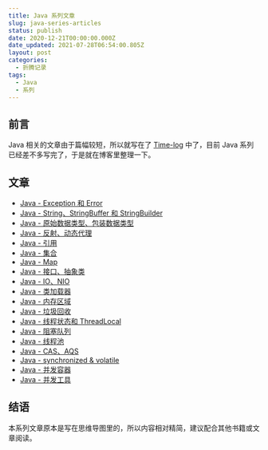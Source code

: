 ```yaml
---
title: Java 系列文章
slug: java-series-articles
status: publish
date: 2020-12-21T00:00:00.000Z
date_updated: 2021-07-28T06:54:00.805Z
layout: post
categories:
  - 折腾记录
tags:
  - Java
  - 系列
---
```


## 前言

Java 相关的文章由于篇幅较短，所以就写在了 [Time-log](https://log.ixk.me/) 中了，目前 Java 系列已经差不多写完了，于是就在博客里整理一下。

## 文章

- [Java - Exception 和 Error](https://log.ixk.me/java/exception-error.html)
- [Java - String、StringBuffer 和 StringBuilder](https://log.ixk.me/java/string-stringbuffer-stringbuilder.html)
- [Java - 原始数据类型、包装数据类型](https://log.ixk.me/java/primitivetype-wraptype.html)
- [Java - 反射、动态代理](https://log.ixk.me/java/reflection-proxy.html)
- [Java - 引用](https://log.ixk.me/java/reference.html)
- [Java - 集合](https://log.ixk.me/java/collection.html)
- [Java - Map](https://log.ixk.me/java/map.html)
- [Java - 接口、抽象类](https://log.ixk.me/java/interface-abstractclass.html)
- [Java - IO、NIO](https://log.ixk.me/java/io-nio.html)
- [Java - 类加载器](https://log.ixk.me/java/classloader.html)
- [Java - 内存区域](https://log.ixk.me/java/memoryarea.html)
- [Java - 垃圾回收](https://log.ixk.me/java/garbagecollection.html)
- [Java - 线程状态和 ThreadLocal](https://log.ixk.me/java/threadstate-threadlocal.html)
- [Java - 阻塞队列](https://log.ixk.me/java/blockingqueue.html)
- [Java - 线程池](https://log.ixk.me/java/threadpool.html)
- [Java - CAS、AQS](https://log.ixk.me/java/cas-aqs.html)
- [Java - synchronized & volatile](https://log.ixk.me/java/synchronized-volatile.html)
- [Java - 并发容器](https://log.ixk.me/java/concurrentcontainer.html)
- [Java - 并发工具](https://log.ixk.me/java/concurrenttools.html)

## 结语

本系列文章原本是写在思维导图里的，所以内容相对精简，建议配合其他书籍或文章阅读。
